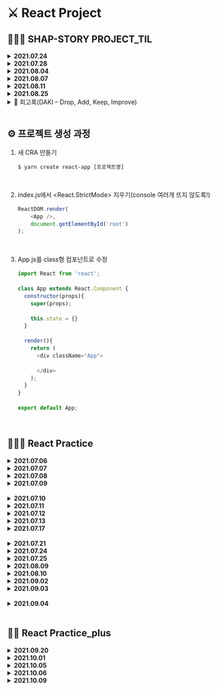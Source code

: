 # ⚔ React Project

## 🧚🏻‍♂️ SHAP-STORY PROJECT_TIL


<details>
    <summary><b>2021.07.24</b></summary><br>

- XD 상세 페이지 확정(마이페이지, 질문 게시판, 질문하기 페이지 디자인 확정)
- 인터랙션 추가 및 프로토타입 확정
    
    <br>
    페이지에 대한 이미지 예시는 아래와 같다.<br>
  <br>

    1. 마이페이지 
    <p align="center"><img src="images/mypage.JPG"></p>
  
    2. 질문 게시판 
    <p align="center"><img src="images/question_board.JPG"></p>
  
    3. 질문하기 페이지 
    <p align="center"><img src="images/question.JPG"></p>

</details>
<details>
    <summary><b>2021.07.28</b></summary><br>
    <p align="center"><img src="images/flow.JPG"></p>
    전체 플로우를 수정하고, 강의 페이지 목차 페이지를 제작하였다.<br>
    추가로 강의 페이지 컨텐츠 기획을 진행하였다. 내용은 아래와 같다.
    <br><br>

- 기초학습 ➜ 엔트리를 활용한 미로찾기 게임
- 심화학습 ➜ 초소형 컴퓨터 마이크로 비트를 이용한 알라딘의 요술램프, 배짱이 기타 만들기(makecode.microbit.org 사용)<br>
    이때 페이지 상단에서는 요술램프를 흔드는 모션을 취할 때 표정이 변하는 램프, 줄을 클릭하면 소리가 재생되는 기타를 미리 동작해 볼 수 있다.

</details>
<details>
  <summary><b>2021.08.04</b></summary><br>

- 페이지 디자인 수정 및 exports
- Event Lister 활용한 컨텐츠 미리보기 논의
<br><br>

- 추후일정(Event Listener 이용해서 알라딘의 요술램프 모션 만들기)
</details>

<details>
  <summary><b>2021.08.07</b></summary><br>

- 오류사항 수정
- 라우팅 관련 논의
- Event Listener 공부
</details>

<details>
  <summary><b>2021.08.11</b></summary><br>

  export 오류가 발생하여 각 페이지를 직접 javascript로 작성하기로 결정하였다.<br>
  대신 react의 다양한 라이브러리를 활용하여 더 다이나믹한 모션을 추가하기로 결정하였다.

1. Home_page 구현<br><br>
    - XD로 디자인한 메인페이지를 javascript로 직접 작성하였다.
    - 하단에 팀이름과 팀원 이름이 좌우로 움직이는 animation을 추가하였다.
    - 상단 Header 부분 중 contents 버튼에 hover 효과를 더해 클릭하기 전 반응을 추가하였다.
    - 시작 시 10초간 main text 가 우측에서 지정한 위치(좌측)로 이동하는 animation을 추가하였다.
    
    
</details>

<details>
  <summary><b>2021.08.25</b></summary><br>

1. basic, advanced 페이지 구현<br>

    강의 컨텐츠를 담을 기초학습, 심화학습 페이지를 구현하고 라우팅하였다.<br>
    <p align="center"><img src="images/basic_page.JPG"></p><br>
    <p align="center"><img src="images/advanced_page.JPG"></p><br><br>


2. 부트스트랩 이용에 따른 디자인 수정<br>

    부트스트랩을 설치하고 폰트 및 배치를 수정해였다.

</details>

<details>
    <summary>🥇 회고록(DAKI – Drop, Add, Keep, Improve)</summary>

<b>DROP</b><br><br>
<i>디자인 툴에 대한 이해 부족</i><br>
모각코에서는 디자인적 경험 보다는, 코딩적으로 더 넓고 깊게 학습하고 싶어 최소한의 시간을 할애하고자 하였다. 이때 변환이 용이한 XD라는 툴을 이용하게 되었는데, 툴에 대한 이해가 부족하여 예상보다 많은 시간을 투자하게 되었다.
<br>

<i>중복된 코딩</i><br>
프로젝트 초반 React를 처음 다뤄보았을 때, style만 변경하면 재사용 가능한 코딩을 중복해서 작성한 경험이 있다. 잘못되었음을 인지한 이후에는 중복된 코딩 작성을 최소화하였으나, 다음 프로젝트부터는 중복을 아예 없앨 수 있도록 할 것이다. 특히 완전하게 재사용 가능한 코딩은 component로 따로 빼 고효율을 낼 필요가 있다.

<br><br>

<b>ADD</b><br><br>
<i>발 빠른 대처</i><br>
문제 상황을 대처하는 데에 있어 미련을 남기지 않고, 부족한 부분을 빠르게 보완하고 대처할 필요가 있다. 이러한 발 빠른 대처를 통해 불필요한 시간 낭비를 막고 더 완성도 있는 결과를 만들 수 있을 것이다.
<br>

<i>소통</i><br>
프론트와 백앤드 간에 진행상황을 효과적으로 공유할 필요가 있다. 깃허브와 메신저를 이용해 서로의 업로드 상황을 살펴 볼 수는 있었으나, 기타 툴 또는 README를 잘 활용하여 서로의 진행상황을 확인하고, 필요하다면 추가로 공부할 필요가 있다.

<br><br>

<b>KEEP</b><br><br>
<i>다양한 시도</i><br>
React를 처음 배웠기 때문에 기본 문법부터 학습하였음에도 불구하고 리액트의 다양한 라이브러리를 사용할 수 있도록 노력하였다. Keyframes, eventListener, bootstrap, styled-component 등을 이용하여 더 쉽고 빠르게 다이나믹한 웹을 구현할 수 있었다.
<br>

<i>끈기있는 도전</i><br>
진행 과정 중 문제가 생겨 프론트를 처음부터 다시 구축 해야하는 상황에서 포기하거나 축소시키지 않고 최대한의 역량을 발휘하였다. 끈기있게 도전한 결과 프로젝트를 잘 마무리할 수 있었다.
<br>

<i>작업 방식에 대한 사전 논의</i><br>
협업을 진행하기 전 작업 툴(github, XD), 의존성 관리(yarn), git 관리 방식(git flow)등을 미리 의논하여 충돌을 최소화하였고 관련 문제를 적게 겪을 수 있었다.

<br><br>

<b>Improve</b><br><br>
<i>계획적인 스케줄링</i><br>
초기 계획을 잘 실행하고 마무리하기는 했으나, 더 자세하고 계획적인 스케줄링을 통해 보다 ROI가 높은 효율적 개발을 진행할 수 있을 것이라고 생각한다.
<br>

<i>클린코딩</i><br>
Naming Convention을 잘 따르고, Comments를 더 잘 작성한다면 이전보다 원활한 협업을 할 수 있을 것 같았다. 또한 변수 명에 대한 합의 과정을 거쳐 혼란이나 충돌을 막을 수 있다.
<br>

<i>풀스택</i><br>
웹을 공부하는 과정에서, 담당했던 프론트앤드 뿐만 아니라 백앤드 관련 지식도 있었다면 더 완성도 있는 개발을 진행할 수 있었다고 생각한다. 이후에는 관련한 학습을 추가로 진행해 프로젝트를 보완, 서비스 런칭을 진행하고 싶다.
</details>

<br>

## ⚙ 프로젝트 생성 과정

1. 새 CRA 만들기

   ```shell
   $ yarn create react-app [프로젝트명]
   ```
   <br>
2. index.js에서 <React.StrictMode> 지우기(console 여러개 뜨지 않도록!)
   
   ```javascript
   ReactDOM.render(
       <App />,
       document.getElementById('root')
   );
   ```
   <br>
3. App.js를 class형 컴포넌트로 수정

   ```javascript
   import React from 'react';
   
   class App extends React.Component {
     constructor(props){
       super(props);
   
       this.state = {}
     }
     
     render(){
       return (
         <div className="App">
           
         </div>
       );
     }
   }
   
   export default App;
   ```
<br>


## 🧚🏻‍♀️️ React Practice



<details>
  <summary><b>2021.07.06</b></summary><br>

1. react 학습을 위한 기본 <b>환경 세팅</b><br>

    - Visual Studio Code 설치

      settings - Terminal › External: Windows Exec의 내용을 아래와 같이 변경시켜주었으며 Terminal의 default profile을 git bash로 setting하였다.

        ```
        C:\Program Files\Git\bin\bash.exe
        ```

    - nvm 설치

      <a href="https://github.com/coreybutler/nvm-windows/releases">여기</a>에 접속하여 nvm을 설치하고, vs code에서 정상적으로 설치되었음을
      확인하였다.

        ```shell
        $ nvm -v
        ```

2. 웹의 기본 동작 개념<br>

    - 서버(response)와 클라이언트(request)?

        - 클라이언트 : 웹사이트를 보는 도구<br>
        - 서버 : html, data등의 웹사이트에 뿌려줄 요소를 만들어서 클라이언트에 json 등의 형태로 전달해줌<br>

    - 서버리스(서버가 없는게 아님. 직접 만들 필요가 없는 것!)

3. DOM

   html 단위 하나하나를 객체로 생각하는 모델을 말한다. 즉 부모-자식의 관계를 갖는 트리구조임을 의미한다.

</details>
<details>
  <summary><b>2021.07.07</b></summary><br>

1. ES6문법

   React는 javascript 라이브러리로, 자바스크립트의 표준 규약 중 가장 보편화 된 ES6 문법을 학습하였다.
   <details open>
   <summary>Class</summary><br>
    객체 단위로 코드를 그룹화하고 쉽게 재사용하기 위해 사용. Class를 통하여 내용을 정의한 후 여러차례 재사용할 수 있다.
   <br>
   
      ```javascript
      Class Cat {
          // 생성자 함수
          constructor(name)
         {
            this.name = name;
         }
         
         // 일반 함수
         showName() {
              console.log(this.name);
          }
      }
      ```

   위와 같이 클래스 내부에서는 생성자 함수 constructor을 정의하여 내부 내용을 초기화 할 수 있다. 객체를 생성할때는 <code>let cat = new Cat('Happii')</code>형태로 작성할
   수 있다. 클래스 내부의 함수는 다음과 같이 호출한다.

      ```javascript
      cat.showName();
      ```

   한편 class는 extends를 통하여 상속도 가능하다.

      ```javascript
      Class MyCat extends Cat {
      // 생성자 함수
      // ...
     
     
      // 일반 함수
      // 오버라이딩 : 상위클래스의 메소드를 재정의
         showName(){
            // super를 키워드로 사용하기
            return '내 고양이 이름은 '+super.showName()+'입니다.';
         }
      }
      ```

   이때 <code>super</code>를 사용하여 부모클래스에 대한 필드, 메소드를 참조할 수 있다.
    </details>
   <details>
   <summary>let, const의 Scope</summary><br>
   var(함수단위), let(block 단위) / const(block 단위)<br>이때 block은 if{...} 등 중괄호로 구분된 한 단위를 말한다.
   </details>
   <details>
      <summary>=, ==, ===</summary><br>

    - = : 할당
    - == : 자료형을 비교하지 않는 등차
    - === : 자료형까지 비교하는 등차
   </details>
   <details>
      <summary>Spread 연산자(...)</summary><br>
      객체 내부 요소를 객체 외부로 꺼내준다.<br>

         ```javascript
         let array = [1,2,3,4,5];
         let new_array = [...array];
         ```
   </details>
   <details>
      <summary>조건부 삼항 연산자</summary><br>
      조건 ? 참일 경우 : 거짓일 경우
   </details>


2. Array
   <details>
      <summary>map</summary><br>
      기존의 array에 연산을 하여 새로운 배열을 생성할 수 있다. 이때  원본 값은 훼손되지 않는다.
      <br>
   
      ```javascript
      const array1 = [0, 1, 2, 3];
      const array2 = array1.map((array_item) => {
        return array_item + 1;
      });
      ```      
      
      이 경우 원본배열은 그대로 [0, 1, 2, 3] 이나, 새로 생성한 배열 array2는 [1, 2, 3, 4]의 리스트를 가진다는 것을 확인할 수 있다.
   </details>
   <details>
      <summary>filter</summary><br>
      map의 경우 map을 통해 얻어낸 배열이 원본배열의 길이와 같다는 것을 알 수 있다. 원본 배열에서 필요한 요소를 filtering해 원하는 값만 가져오도록 하는 것이 filter이다.
      <br>
   
      ```javascript
      const array1 = [0, 1, 2, 3];
      const array2 = array1.filter((array_item) => {
        return array_item > 2;
      });
      ```
   
      array2는 [3]의 리스트를 가진다는 것을 알 수 있다.
   </details>
   <details>
      <summary>concat</summary><br>
      concat을 사용하여 원본 배열을 변화시키지 않으면서 두 배열을 합치거나 요소를 추가할 수 있다. 이때 concat은 중복 항목을 제거해주지 않는다는 특징이 있다.<br>
      중복 항목이 자동으로 제거되도록 하기 위하여 Set을 사용할 수 있다.
   
      ```javascript
      const array1 = [0, 1, 2, 3];
      const array2 = [3, 4, 5];
   
      const new_array = [...new Set(array1.concat(array2))]
      ```
   </details>

   <details>
      <summary>from</summary><br>
      
      ```javascript
      const my_name = "heeeon";
      const my_name_array = Array.from(my_name);
      
      console.log(my_name_array);   // ['h', 'e', 'e', 'e', 'o', 'n']
      
      // 배열 초기화
      const new_array = Array.from({length: 5}, (item, idx)=>{ return idx;});
      // 출력 결과는 길이가 5인 배열에 0부터 순서대로 삽입된 것을 확인할 수 있다.
      console.log(new_array);   // [0, 1, 2, 3, 4]
      ```

   </details>
</details>

<details>
  <summary><b>2021.07.08</b></summary><br>

   1. nvm
      ```shell
      # node 안정적인 버전 설치
      $ nvm install 12.18.4
      # node 가장 최신 버전 설치
      $ nvm install 14.13.0

      # 노드가 잘 설치되었는지 확인
      $ node -v

      # 안정적인 버전으로 바꾸기
      $ nvm use 12.18.4
      ```

2. npm & yarn

   npm(Node Package Manager)은 여러 third-party 패키지를 활용할 수 있도록 한다. 비슷하게 yarn이 있는데 npm과 yarn은 프론트엔드의 의존성을 관리하기 위한 패키지 매니저이다. 이때 npm은 node를 설치하면서 자동으로 설치되기 때문에 따로 설치하지 않아도 된다는 특징이 있다.<br><br>

   - yarn 설치하기

      ```shell
      # -g : 컴퓨터 전체에 설치
      $ npm install -g yarn

      # yarn 설치 확인
      $ yarn -v
      ```

   - yarn으로 CRA(Create React App)  설치하기 - CRA는 웹사이트 제작을 위해 필요한 패키지들의 모음이라고 할 수 있다.

      ```shell
      $ yarn add global create-react-app
      ```

3. React Project 시작

   week-1 project를 아래의 명령어로 시작한다.

   ```shell
   $ yarn create react-app week-1
   ```

   week-1 내부 폴더를 살펴보면 첫번째로 node_modules를 확인할 수 있다. 이 폴더는 앞으로 yarn으로 설치할 수많은 패키지들이 담기는 장소이다.
</details>

<details>
  <summary><b>2021.07.09</b></summary><br>

1. JSX

   리엑트에서는 하나의 html 파일(public/index.html)만 존재한다. 이러한 React의 특징으로 인해 JSX 를 통해 요소를 생성하고 렌더링 시켜 view 를 구성한다. 이때 JSX는 src/App.js와 같이 함수 안에서 return 해주는 html 태그로 view를 꾸미는데, 이를 html in js 방식이라고 하며 이를 JSX라고 부른다. 

   <br><br>
   JSX 에러 살펴보기
   
   ```shell
   # JSX 문법에 맞게 쓰이지 않음(태그 제대로 안닫힘)
   SyntaxError: Unterminated JSX contents
   
   # 태그는 하나만 반환해야 함.
   SyntaxError: Adjacent JSX elements must be wrapped in an enclosing tag.
   ```
   
   <br>
   jsx Basic Rules<br><br>

   - jsx 에서 변수 or 자바스크립트 문법을 사용할 때 중괄호를 이용한다.

      ```jsx
      const dog_name = 'happii';
      return (
         <div>
         hello {cat_name}
         </div>
      );
      ```
      <br>

   - class를 선언할 때 class 대신 className을 사용한다.

      ```jsx
      <div className="App">
      ```
   <br>

   - style

      ```jsx
      // 방법1) p 태그에서 style을 사용할때 중괄호로 묶어준다.
      <p style={{color: 'blue'}}>Blue</p>


      // 방법2) 변수로도 사용 가능하다.
      const styles = {
         color: 'blue'
      };

      return (
         <div className="App">
            <p style={styles}>orange</p>
         </div>
      );
      ```

2. Component

   웹 페이지를 구성할 때 여러 요소로 나누어서 생각할 수 있는데 이 요소를 Componet라고 한다. Component는 함수형 Component/ Clsss형 Component로 나누어질 수 있으며, 이때 이 Component를 너무 크게 쪼개면 재사용성이 떨어진다.
   <br>

   - State : Component의 데이터
   
   - Props : 부모 Component로 부터 받아온 데이터

3. CSS

   App.js에서 state를 정의하고, 이를 props로 start2.js로 전달한다. 또한 App.js에서 hw.css를 연동시켜 화면을 꾸밀 수 있다.

   ```javascript
   // App.js
   // CSS import
   import './hw.css'
   
   // 컴포넌트 넘겨주기
   render() {
         return (
         <div className="App">
           {/* <컴포넌트 명 [props 명]={넘겨줄 것(리스트, 문자열, 숫자, ...)}/> */}
           <Start2 name={this.state.name}/>
         </div>
       );
     }
   ```
   <br>
   실습 내용은 아래와 같다.
   <p align="center"><img src="images/week-1.JPG"></p>
</details>
<br>

<details>
  <summary><b>2021.07.10</b></summary><br>

1. SASS, SCSS

   SASS와 SCSS는 CSS를 더 편하게 쓸 수 있도록 도와준다. 이때 SCSS는 SASS의 3번째 버전 부터 추가된 것인데 CSS와 호환성이 개선되었다.

   ```shell
   # SASS 설치
   $ yarn add node-sass@4.14.1 open-color sass-loader classnames
   ```
   <br>
   SCSS의 주요 기능은 아래와 같다.<br>

   - Nesting 가능
   
   - 클래스명, 글자 등 상위 요소 이어쓰기 가능(& 사용)
   
      ```scss
     .App { 
        &:hover{
           background-color: bisque;
        }  
      }
      ```
     <br>

   - 변수 사용 가능
   
      ```scss
      $bgColor: #eee;
     
      .App {
         background-color: #{$bgColor};      
      }
      ```
     
2. styled-components
   
      styled-components는 CSS-in-js 라이브러리 중 하나로 컴포넌트 스타일링 기법이다. 이는 class 이름을 고민하지 않아도 된다는 점, 컴포넌트에 스타일을 적기 때문에 직관적이라는 점이 특징이다.
      <br>
      설치 방법은 아래와 같다.<br>
      
      ```shell
      $ yarn add styled-components
      ```
      <br>
      사용 방법은 아래와 같다.
      
      ```javascript
      import styled from 'styled-components';
   
      function App() {
         return (
            <div className="App">
              {/* props로 bgColor를 줘볼까요! */}
              <MyStyled bgColor를={"red"}>hello React!</MyStyled>
            </div>
         );
      }
   
      // 백틴 내부에 기존 CSS문법 사용
      const MyStyled = styled.div`
         color: #fff;
         &:hover{
           background-color: #ddd;
         }
         // 변수 받아오기 가능, 삼항연산자 사용 가능 등 기초 js 문법이 사용 가능함.
         background-color: ${(props) => (props.bgColor를 ? "red" : "purple")};
      `;
      ```
</details>

<details>
  <summary><b>2021.07.11</b></summary><br>

1. 가상 DOM

   DOM은 html 단위 하나하나를 객체로 생각하는 모델이다.
   즉 DOM은 트리 구조를 띄고 있다는 것인데, 트리 구조는 자식 노드에 수정이 발생하였을때 굉장한 비효율을 유발한다는 단점이 있다.
   <br><br>
   이때 사용하는 개념이 가상 DOM 이다. 이는 메모리 상에서 돌아가는 DOM으로 실제 수정이 일어난다고 가정하였을 때, 수정된 부분만 바꾼다는 점에서 처리가 매우 간결하다.(Facebook 에서 가상돔 사용)
   이러한 형식으로 돔을 그리고, 갈아끼우는 것을 <code>렌더링(처음 진입 시), 리렌더링(데이터 수정 시)</code>이라고 한다.

<br>
   
2. 라이프 사이클

   컴포넌트의 <code>라이프 사이클</code>이란, 컴포넌트가 렌더링을 준비하는 순간부터, 페이지가 사라질 때 까지의 순간을 말한다.
   <br>
   컴포넌트의 상태는 생성 → 수정 → 제거로 구분지을 수 있는데, 생성은 처음 컴포넌트를 불러오는 단계를 말한다. 
   이후 수정은 사용자로 인하여 데이터에 변동이 일어났을때, 부모 컴포넌트에 영향을 받았을 때(부모 컴포넌트 렌더링) 발생한다.
   즉, 아래 네가지 경우에 수정이 발생한다.
   
   - props에 변동
   
   - state가 변동
   
   - 부모 컴포넌트 update
   
   - forceUpdate()
   
   <br>
   마지막으로 제거 단계는 페이지를 이동 or 사용자로 인해 컴포넌트가 화면에서 사라지는 단계를 말한다.

   <br><br>
   <b>📕 라이프 사이클 함수</b><br>
   클래스형 컴포넌트에서만 사용할 수 있다.
   
   - constructor() : 생성자 함수, 컴포넌트 생성시 가장 처음 호출됨
   - render() : 컴포넌트 모양 정의
   - componentDidMount() : 리렌더링 할때는 실행되지 X, 첫번째 렌더링을 마친 후에만 실행된다.
   - componentDidUpdate(prevProps,  e, snapshot) : 리렌더링 후 실행되며, 업데이트 되기 전 props와 state를 저장하고 있다.
   - componentWillUnmount() : 컨포넌트가 DOM에서 제거될 때 실행
</details>

<details>
  <summary><b>2021.07.12</b></summary><br>

1. Ref

   돔이 그려지기 이전에, 페이지의 어떤 내용을 가져오기 위해서는 react 요소에서 가져올 수 있다. React 요소를 가지고 오는 방법은 아래와 같다.(createRef() 사용)
   
   ```javascript
   // constructor() 아래 문장 작성
   class App extends React.Component {
     constructor(props) {
       super(props);
       this.text = React.createRef();
     }
     
     render() {
       return (
         <div className="App">
             <input type="text" ref={this.text} />
         </div>
       );
     }
   }
   ```
   <br>
   Ref와 Dom 관련한 자세한 사항은 <a href="https://ko.reactjs.org/docs/refs-and-the-dom.html">
   React 공식 문서</a>에서 확인할 수 있다.

</details>

<details>
  <summary><b>2021.07.13</b></summary><br>

1. State 관리

   데이터는 단방향적 흐름을 갖는다.(부모 -> 자식 방향으로만 넘겨줌)
   <br><br><br>
       <b>a. 클래스형 컴포넌트에서 state 관리(setState() 사용)</b>
       <br>
       setState()를 이용하여 state의 상태를 변경해줄 수 있다.<br>
       class App 내부 this.state 딕셔너리에 count = 3으로 정의되어있다고 가정하자.
       함수 addSquare가 실행되었을 때 count를 1씩 증가시키기 위해서는 아래와 같이 작성할 수 있다.
       
   ```javascript
   constructor(props){
       super(props);
   
       this.state = {
         count: 3,
       }
   }
   
   addSquare = () => {
       this.setState({count: this.state.count + 1});
       console.log('add')
   }
   ```
   <br><br>

   ++ 배열 초기화 하기<br>
   
   ```javascript
   Array.from({length: 3}, (v, i) => (i));  // [0, 1, 2]로 초기화
   ```
   <br><br>
   <b>b. 함수형 컴포넌트에서 state 관리(useState() 사용)</b><br><br>
   기존 함수형 컴포넌트는 dump components로 state를 사용할 수 없었다.
   이때 react hooks를 사용하면 state를 가질 수 있다.
   <br><br>
   Square.js에서 <code>const Square = (props) => {...}</code> 내부에 아래와 같이 선언하여 state를 관리할 수 있다.

   ```javascript
   // const [state로 쓸 변수, 바꿔줄 함수] = React.useState(state로 사용하는 변수 초기화);
    const [count, setCount] = React.useState(3);
   ```
   <br>
   즉, count라는 변수를 setCount()라는 함수로 관리한다는 것인데, 실제 사용하는 방법은 아래와 같다.

   ```javascript
    const addSquare = () => {
        setCount(count + 1);
    }
   ```

   <br>
   <code>const [count, setCount] = React.useState(3);</code>를 선언한 이후부터 count와 setCount를 사용할 수 있다.
</details>


<details>
  <summary><b>2021.07.17</b></summary><br>

   1. Event Listener
   
      event를 많이 알고 있으면 생동감 있는 웹사이트를 제작할 수 있다.
      keyboard event, mouse event 등 다양한 Event Lister를 <a href="https://developer.mozilla.org/ko/docs/Web/Events">
      여기</a>에서 확인할 수 있다.
      <br><br> 이벤트 리스너는 등록해놓은 돔 객체가 사라질 때, 더이상 필요 없어지기 때문에
      componentWillUnMount에서 Event Lister 구독을 해제해 줘야한다.
      <br><br>
   
      <i><b>Event Listener 구독 순서<br></b></i><br>
      a. Ref 잡기(DOM에 접근하기 위하여)<br>
      b. Event 정하기<br>
      c. 함수 만들기(ex. mouseover 이벤트가 일어났을 때 어떤 행동을 해주겠다를 함수로 표현)<br>
      d. componentDidMount()에 등록<br>
      e. 컴포넌트가 사라졌을 때 구독 해제하기 위하여 componentWillUnmount()에서 처리
   
      ```javascript
      // c. 함수 만들기 - hoverEvent 함수 생성
      hoverEvent = (e) => {
              console.log(e);
              console.log(e.target);
      
              e.target.style.background = "#eee";
          }
      
      // d. componentDidMount()에 등록
      componentDidMount() {
           this.div.current.addEventListener("mouseover", this.hoverEvent);
      }
      
      // e. componentWillUnmount()에서 구독 해제
      componentWillUnmount() {
           this.div.current.removeEventListener("mouseover", this.hoverEvent);
      }
      ```

   
</details> 
<br>
<details>
  <summary><b>2021.07.21</b></summary><br>
    
> route_ex

<br>
1. 라우팅

- SPA(Single Page Application) : 서버에서 주는 html이 1개인 애플리케이션

   html을 하나만 준다는 점에서 사용성을 증가시킨다.
   (SPA 방식이 아닌) 페이지를 이동할 때마다 서버에서 주는 html로 화면을 바꾸는 방식의 경우 상태 유지가 어려우며, 불필요한 부분까지 불러온다는 비효율을 초래한다.
   <br>한편, SPA 방식은 처음에 모든 컴포넌트를 받아와야하기 때문에 도입 시 로딩이 느리다는 단점을 가지고 있다.
  <br>
  

- 라우팅 : 브라우저 주소에 따라 다른 페이지를 보여주는 것

   SPA에서 주소를 옮기는 방법? ➜ 라우팅 라이브러리(react-router-dom)를 이용하여 주소를 옮길 수 있다.
   
   ```shell
   # react-router-dom 설치
   $ yarn add react-router-dom
   ```  
   
  <br>
   react-route-dom <a href="https://reactrouter.com/web/example/basic">
  공식 문서</a>를 확인해 보면, 아래와 같이 import 해줌으로써 react-route-dom을 쉽게 이용할 수 있다.<br>
   
  ```javascript
   import React from "react";
   import {
     BrowserRouter as Router,
     Switch,
     Route,
     Link
   } from "react-router-dom";
   ```
   <br><br>
  
<b><i>⭐ 라우팅 처리 절차 : < Link/ > 사용</i></b><br>
  
  1. index.js에 BrowserRouter 적용하기
          
      ```javascript
      ReactDOM.render(
        <BrowserRouter>
          <App />
        </BrowserRouter>,
        document.getElementById("root")
      );
      ```
         
     <br>
      
  2. 세부 화면 만들기


  3. App.js에서 Route 적용하기
     
      ```javascript
      // 넘겨줄 props가 없을 때
      <Route path="주소[/home 처럼 /와 주소를 적어요]" component={[보여줄 컴포넌트]}/>
      
      // 넘겨줄 props가 있을 때
      <Route path="주소[/home 처럼 /와 주소를 적어요]" render={(props) => (<BucketList list={this.state.list} />)} />
      ```
       
      <br>
  4. exact 적용하기 - 중복 주소 처리
       
      ```javascript
      <Route path="/" exact component={Home} />
      ```
          
      <br>
  5. URL 파라미터 사용하기
       
      ```javascript
      // 파라미터 주기 - APP.js
      <Route path="/cat/:cat_name" component={Cat}/>
      
      // 파라미터 사용하기 - Cat.js
      const Cat = (props) => {
          console.log(props.match);
          return(<div>내 고양이 이름은 {props.match.params.cat_name}에요!</div>)
      }
      ```
      
      <br>
6. 링크 이동 시키기
    ```javascript
    <Link to="주소">[텍스트]</Link>
    ```
 <br>

✔ 추가로 withRouter를 추가해 함수를 통한 라우팅도 가능하다.

```javascript
// App.js - import 부분에 추가
import { withRouter } from "react-router";

// App.js - 내보내는 부분에서 withRouter로 감싸기
export default withRouter(App);
```

<br> App.js에서 이전페이지로 이동하는 버튼을 다음과 같이 추가할 수 있다.

```javascript
<button onClick={()=>{
  // goBack()은 뒤로가기 예요.
  this.props.h
    
    istory.goBack();
}}>뒤로가기
</button>
```

<br>

- Switch

    > bucket_list/App.js
    
    사용자 입장에서 잘못된 주소를 입력하였을 때 별도의 안내가 없다면, 페이지가 없다고 생각하기 쉽다.
    이를 위하여 다른 경로를 입력하였을 때 안내를 위한 페이지로 분기하도록 하는 것은 웹서비스에서 중요한 부분이다.
    그러나 이 경우에 if 문을 사용하기는 적절하지 않다. 이럴 때 Switch 를 사용할 수 있다.
    
    ```javascript
    <Switch>
        // 전달 인자가 있을 때 라우팅
        <Route path="/" exact render={(props)=><BucketList history={this.props.history} list={this.state.list} />}/>
        // 전달 인자가 없을 때 라우팅
        <Route path="/details" component={Details}></Route>
        
        // 스위치 문 내부에서 경로를 지정하지 않은 Route
        // => 위에서 route한 주소 외에 모든 주소는 이 문장에서 정의한 페이지로 이동한다.
        <Route component={NotFound}/>
    </Switch>
    ```

    
</details>

<details>
    <summary><b>2021.07.24</b></summary><br>

1. 리덕스

    리덕스는 상태관리 관련한 라이브러리이다. 이때 상태 관리란 컴포넌트의 데이터를 관리하는 것을 말한다. 
   공식문서는 <a href="https://ko.redux.js.org/introduction/getting-started/">여기</a>에서 확인할 수 있다.
    
    ```shell
    $ yarn add redux react-redux
    ```
   
    <br>
    이는 부모-자식 관계와 동떨어진 어떤 위치에 데이터를 몰아 넣고,
    전역으로 사용할 수 있다.(전역으로 저장해 놓은 데이터 모음을 아무데서나 참조 가능하다.)

    <br><br>
    <b><i>⭐ 리덕스 기본 용어</i></b><br><br>
   
    - State : 리덕스에서 저장하고 있는 상태값(딕셔너리 형태)
    - Action : 데이터에 수정이(상태 변화) 필요할 때 발생.
    - ActionCreator : 액션을 만들기 위한 함수
    - Reducer : 리덕스에 저장된 상태를 변경하는 함수<br>
      (컴포넌트들이 데이터를 바꾸고 싶은 순간 Action 생성 함수 호출함 ➜
      Action 반환 ➜ Reducer이 지금 리덕스에 들어가 있는 현재 상태의 액션 객체를 받음 ➜ 새로운 데이터를 만듬 ➜ return)
      <br>`+ 리듀서는 순수한 함수여야 한다.` 
    - Store : 우리가 데이터를 볼 수 있게 만들어줌. 
      리덕스를 프로젝트에 적용하기 위해 생성(딕셔너리 형태)
        
        1. 단일 스토어 규칙 - 한 프로젝트에 하나의 store
      
        2. store의 state는 action으로만 변경 가능함.</b>)
       
    - dispatch : 액션을 발생시키는 역할. `dispatch(action);`와 같이 호출할 수 있다.
    
</details>

<details>
    <summary><b>2021.07.25</b></summary><br>

1. 리덕스를 통한 리액트 상태관리
    자식 컴포넌트는 부모 컴포넌트의 state를 조작할 수 없으며(단방향적 흐름), 다른 하위 노드에 데이터를 전달하는 것 역시 불가능하다. 
   그렇기 때문에 리덕스가 필요한데, `리덕스 상태관리 흐름`은 아래와 같다.<br><br>
   
    1. 리덕스 Store을 컴포넌트에 연결한다.
    2. 컴포넌트에서 상태 변화가 필요할 때 Action을 호출한다.
    3. Reducer을 통해서 새로운 상태 값을 만든다.
    4. 새 상태 값을 Store에 저장한다.
    5. 컴포넌트는 새로운 상태 값을 받아온다.(리렌더링 필요 - ∵ props를 통해 다시 받아와서)

<br><br>

2. 리덕스 적용<br><br>
    - 덕스 구조 : 리덕스를 사용할때 보통 action, actionCreator, reducer을 분리해서 작성한다.(기능으로 묶어서 작성)
    
        <br>
    - 모듈 만들기
      
        1. src> redux 폴더> moduels 폴더 생성
        2. Action : 액션 정의
        3. initialState : 초기 상태 값 정의
        4. Action Creator : 액션 생성 함수 작성
        5. Reducer : 리듀서 작성
        6. Store : redux 폴더 하위에 configStore.js 파일 생성 후 스토어 만들기
    
</details>



<details>
  <summary><b>2021.08.09</b></summary><br>

> quiz/

- 랭킹화면 만들기
    
- 라우팅
  
    라우팅을 위해 아래 패키지를 설치한다.
    <br>
    ```shell
    $ yarn add react-router-dom
    $ yarn add redux react-redux
    ```
    <br>
    index.js에서 BrowserRouter을 import하고 적용시켜준다.<br>
    이후 App.js에서 Route, Switch를 import한 후 아래와 같이 라우팅을 진행한다.<br>

    ```javascript
    <Switch>
        <Route path="/quiz" component={Quiz} />
        <Route path="/" exact component={Start} />
        <Route path="/score" component={Score} />
        <Route path="/message" component={Message} />
        <Route path="/ranking" component={Ranking} />
    </Switch>
    ```
    <br>

- 리덕스에 데이터 넣기

</details>

<details>
  <summary><b>2021.08.10</b></summary><br>

1. keyframes<br>
    keyframes는 styled-components 하위 요소로, 웹 애니메이션을 구현할 때(transition, animation) 자주 사용한다.<br>
    애니메이션은 javascript로도 구현이 가능하나, 완전히 CSS 스타일적으로는 keyframes의 transition, animation을 많이 사용한다. 
    
    - transition : 단순한 효과를 줄때 사용 - elements 상태변화
    - animation : 다이나믹한 효과를 줄 때 사용
    
    <br><br>
    ✔ 원모양 view를 상하로 움직이는 애니메이션을 만들어 보자.<br><br>
   
    new project 생성 후 styled-components를 설치한다.<br>
    이후 애니메이션을 정의하고, view를 생성한다. 이때 애니메이션 정의가 view 하단에 위치하는 경우
    <code>ReferenceError: Cannot access 'move' before initialization</code> 에러를 발생시키므로 먼저 정의될 수 있도록 유의해야한다.
    <br> 자세한 내용은 아래와 같다.<br>
   
    ```javascript
   // 애니메이션 정의
    const move = keyframes`
        0%{
            top : 20px;
        }
        
        50%{
            top: 200px;
        }
        
        100%{
            top:20px;
        }
    `;
    
   // 원 모양 뷰 정의
    const Box = styled.div`
        width: 150px;
        height: 150px;
        background-color: green;
        border-radius:150px;
        position: absolute;
        top: 20px;
        left: 20px;
  
        animation: ${move} 2s 1s infinite;
    `;
    ```
   <br><br><br>
    ✔ bucket_list에 프로그래스 바 추가하기<br><br>
   
    - (redux/modules/bucket.js) 리덕스 상태 값 변경 ➜ list에서 dictionary 형태로 변경(완료 값 true, false로 저장하기 위해)
    - (busketList.js) 완료하기 버튼 생성, 완료한 항목 색깔 변경하기
    - (Progress.js) 프로그래스 바 뷰를 생성한 후 기능 추가
    - (추가) ➜ (Progress.js) <code>transition: width 1s;</code> 문장을 추가하여 프로그래스 바의 변화를 조금 더 부드럽게 조작할 수 있다.
<br><br>
      
2. 스크롤바 움직이기<br>

    windows.scrollTo()를 사용해서 스크롤이 있을 때 특정 위치로 이동할 수 있다.
    <br>
    
    ```javascript
    // x, y 위치로 이동하기
     window.scrollTo(x, y)
    // ex. 제일 위로 이동하는 경우 아래와 같이 작성할 수 있다.
     window.scrollTo(0, 0)
    
    // 이때 이동을 부드럽게 설정하기 위해, behavior 속성을 smooth로 지정할 수 있다.
     window.scrollTo({top:0, left:0, behavior: "smooth"})
    ```
   
<br>

3. bucket_list 프로젝트 디자인 수정<br>

    progress bar 디자인, 버튼 디자인, 색상 등을 자유롭게 변경해본다. 실습 결과는 아래와 같다.

    - 메인페이지(bucket_list/src/App.js, BucketList.js, Progress.js)<br>
    
    <p align="center"><img src="images/bucket_list_main.JPG"></p><br><br>
   
    - details 페이지(bucket_list/src/Details.js)<br>
    
   <p align="center"><img src="images/bucket_list_details.JPG"></p><br><br>
<br>
</details>

<details>
    <summary><b>2021.09.02</b></summary><br>

1. 서버와 서버리스
    
    웹은 서버-클라이언트간에 requests, responses을 통해 동작한다.<br><br>
   
    - 클라이언트는 서버에 requests해서 받은 내용을 화면에 보여주는 역할을 한다.
    - 서버는 데이터 관리, 분산 처리(user가 많을 때 나눠서 관리 or 데이터 분산 처리 등), 웹어플리케이션(와스) 동작, 이미지 서버 등
   다양한 역할을 한다.
      
    <br>이때 서버리스(serverless)를 이용할 수 있는데, 서버리스란 서버를 관리할 필요가 없는 모델을 말한다.
    즉 누군가가 구축해둔 서버의 일부를 빌려 쓸 수 있다는 것인데, 인프라를 구축하고, 서버 스펙을 고민할 필요가 없다는 장점이있다.

<br>

2. Firebase

    Firebase는 서버리스 서비스 중 하나인데 BaaS(Backend as a Service - 백앤드를 서비스 형태로 빌려올 수 있는 것) 중 하나라고도 표현할 수 있다.
    예를들어 Firebase는 데이터 베이스, 소셜 서비스 연동, 파일 시스템 등을 API 형태로 제공해준다.
   <br><br>
   
    - FireStore 이란?
        
        FireStore는 Firebase에 포함되어 있는 서비스 중 하나로 realtime-database를 제공한다. 이때 유연하고 확장 가능한 `NoSQL` 클라우드 데이터베이스라는 특징이 있다.<br>
        <br>
        - Collection : Document의 집합
        - Document: JSON 형식으로 데이터를 저장
    
    <br><br>
    
    - FireStore 설정 방법
    <br><br>
    
        1. Firebase 사이트에서 프로젝트 생성 후, 생성된 프로젝트 클릭
        2. Cloud Firestore 추가
        3. 데이터베이스 만들기 클릭
        4. 보안규칙 설정(테스트 모드에서 시작)
        5. Cloud Firestore 위치 설정(asia-northeast2)
    
    <br>
    위의 방법으로 FireStore 설정이 완료되면 대시보드에서 FireStore로 데이터 삽입이 가능하다.(빌드/firestore Database → 컬렉션 시작 → 컬렉션 생성, 문서ID와 필드값 삽입)


</details>

<details>
    <summary><b>2021.09.03</b></summary><br>

1. 리액트에 Firebase 연동하기<br><br>

    - 파이어베이스 패키지 설치<br>
      
        ```shell
      # 패키지 업데이트 전 버전 설치
        $ yarn add firebase@8.10.0
        ```
      <br>
      
    - config 가져오기<br>
    
        firebase 대시보드에서 웹버튼 클릭하고 앱을 등록한다. 
        등록이 완료된 후 Firebase SDK 추가가 뜨면 firebaseConfig 내용만 복사해 아래 firebase.js 내부 firebaseConfig 부분에 추가해준다.
        firebase.js 파일 생성 과정은 토글 버튼을 눌러 자세히 확인할 수 있다.
        <br><br>
      
        <details><summary>src 폴더 하위에 firebase.js 파일 생성</summary>
        
        ```javascript
        import firebase from "firebase/app";
        import "firebase/firestore";
        
        const firebaseConfig = {
            // config 정보 추가
        };
        
        // firebaseConfig 정보로 firebase 시작
        firebase.initializeApp(firebaseConfig);
        
        // firebase의 firestore 인스턴스를 변수에 저장
        const firestore = firebase.firestore();
        
        // 필요한 곳에서 사용할 수 있도록 내보내기
        export { firestore };
        ```
        </details>
    
        <br>firebase와 리액트가 연동되면 App.js에서 아래 내용을 import시켜 firebase.js에서 내보낸 데이터를 가져올 수 있다.
        <br>
        ```javascript
        // App.js
        import { firestore } from "./firebase";
        ```
        <br>
      
        componentDidMount에서 console을 찍어 데이터를 불러올 수 있다. 자세한 내용은 아래와 같다.
        <br>
        ```javascript
        componentDidMount() {
            const bucket = firestore.collection("bucket");
        
            // 비동기 작업 -> .then : 비동기 작업이 끝나면 then 내부 실행
            bucket.doc("bucket_item2").get().then((doc) => {
                if (doc.exists) {
                    console.log(doc);
                    console.log(doc.data());
                    console.log(doc.id);
                }
                console.log(doc.exists);
            });
        
        
            // bucket collection 전체 가져오기
            bucket.get().then(docs => {
                let bucket_data = [];
        
                docs.forEach((doc) => {
                    if(doc.exists){
                        bucket_data = [...bucket_data, {id : doc.id, ...doc.data()}]
                    }
                });
                console.log(bucket_data);
            });
        }
        ```
        <br>
    
<br>

2. FireStore 데이터 조작<br>

    ⁂ 공식문서는 <a href="https://firebase.google.com/docs/firestore?authuser=0#key_capabilities">
    링크</a>를 통해 확인할 수 있다.
    <br><br>   

    - 데이터 삽입하기
    <br>
    ```javascript
    // App.js
    bucket.add({text: "캘리그라피 배우기", completed: false})
    ```
   <br>

    - 데이터 수정하기
    <br>
    ```javascript
    // App.js
    // 삭제할 id를 지정
    bucket.doc("bucket_item1").update({text: "수영 배우기2"})
    ```
   <br>

    - 데이터 삭제하기
    <br>
    ```javascript
    // App.js
    // 삭제할 id를 지정
    bucket.doc("bucket_item2").delete()
    ```
   <br>
        
        
</details>
<br>

<details>
    <summary><b>2021.09.04</b></summary><br>

1. Redux에서 FireStore 데이터 다루기<br><br>

    FireStore 에서 데이터를 가져올때는 비동기 통신을 하는데,
    리덕스는 이러한 비동기 통신을 하기 위해 미들웨어를 설치해야한다.<br>
   
    이때 미들웨어란 기존에 리덕스 데이터를 수정할 때 `액션이 디스패치된 후 → 리듀서에서 처리`하던 과정 사이에 미리 사전 작업을 할 수 있도록 해주는 중간다리를 말한다.(액션이 일어나고 → `미들웨어가 할 일 하기` → 리듀서에서 처리)<br>
    설치 방법은 아래와 같다.
    <br>
    ```shell
    $ yarn add redux-thunk
    ```
    <br>
    
    - redux-thunk
    
        원래 액션 생성 함수는 객체를 반환하지만, redux-thunk는 객체 대신 함수(액션 생성 함수)를 반환할 수 있게 해준다. 이를 통해 특정 액션이 발생하기 전에 조건을 주거나, 어떤 행동을 사전에 처리할 수 있도록 도와준다.
    
<br>

2. 머테리얼 UI<br><br>

    머테리얼 UI란, 부트스트랩처럼 이미 만들어진 UI를 가져와서 사용할 수 있는 UI framwork이다. 
    앞서 사용한 styled-components를 쓰는 것 처럼 간편하게 사용할 수 있다. 설치는 아래와 같으며 사용 방법은 <a href="https://material-ui.com/">공식 문서</a>를 통해 쉽게 익힐 수 있다.
    <br>
   
    ```shell
    $ yarn add @material-ui/core @material-ui/icons
    ```

<br>

3. 페이지 가리기<br>

    > bucket_list/src/Spinner.js

    페이지를 새로고침 했을 때, 파이어스토어의 데이터가 바로 보이는 것이 아니라 리덕스에 넣어놓은 initial state(가짜 데이터)가 보였다가 로딩되는 것을 볼 수 있다.
    이외에도 수정, 추가 버튼 클릭/ 여러번 API를 호출하는 현상을 방지하기 위해 페이지를 의도적으로 가려 원하는 부분만 보여줄 수 있도록 설정할 수 있다. 
    이렇게 화면을 가려주는 것을 `로딩스피너`라고 한다.

<br>

4. AWS S3 버킷<br><br>

    S3(Simple Storage Service)는 단순 스토리지 서비스로 이미지나 파일을 저장할 수 있다, 또한 html, css, js 같은 정적 자원을 올리고, 정적 웹사이트를 호스팅할 수 있다.
    이때 정적 웹 사이트란 서버 측 스크립트(PHP, JSP, ASP)를 사용하지 않고 html, js, css와 같은 정적 자원으로만 이루어진 웹 사이트를 말한다.
</details>
<br/>

## 👸🏻 React Practice_plus
<details>
    <summary><b>2021.09.20</b></summary><br>

1. 프로토타입<br/><br/>

    자바스크립트는 클래스 없이 객체를 생성하며(ES6에서 지원하는 class는 키워드 = 클래스 기반 언어의 class를 흉내냄
    <code>프로토타입 기반 동적 언어</code>이다.<br/>
    이때 프로토타입이란 부모 객체를 말한다. 다시 말하면 자바스크립트의 모든 객체는 부모 객체의 원형과 연결되어있는데, 
   이러한 부모 객체를 프로토타입 객체라고 하며, 부모객체를 참조하는 것을 프로토타입 링크라고 말한다.<br/>
    ✔ 프로토타입 → 자바스크립트가 객체를 저렴하고 리소스 낭비없이 생성해보려는 노력이다.
   
</details>
<details>
    <summary><b>2021.10.01</b></summary><br>

1. Promise
    
    - 자바스크립트 = single thread
    - 하지만 비동기 작업 가능
    
    <br>
    → 코어 엔진이 메모리 힙 + 콜스택으로 구성되어있고, 이 콜스택에 작업이 하나씩 쌓여 순차적으로 실행하는 방식인데, 엔진에 추가로 Web API(AJAX, setTimeout, DOM 등), 콜백 큐, 이벤트 루프 등이 함께 동작하면서 동시에 여러 작업을 실행 가능!
    <br><br>

    1️⃣ 콜백
    <br><br>
   자바스크립트가 비동기 처리를 하기 위한 패턴 중 하나 But 전통적인 콜백 패턴은 콜백 헬(or 멸망의 피라미드..) 라고 하는 중첩 문제가 생기기 쉽다.
   <br><br>
   
    ✅ 프로미스<br><br>
    비동기 연산이 끝난 후 결과를 알기 위해 사용하는 객체!<br>
    ```javascript
    const promise = new Promise((resolve, reject) => {
        if(...){
            ...
            resolve("성공!");
        }else{
            ...
            reject("실패!");
        }
    });
    ```
   
    <br><br>
    - 프로미스 상태 값
        - pending: 비동기 처리 수행 전(resolve, reject가 아직 호출되지 않음)
        - fulfilled: 수행 성공(resolve가 호출된 상태)
        - rejected: 수행 실패(reject가 호출된 상태)
        - settled: 성공 or 실패(resolve나 reject가 호출된 상태)
    <br><br>
    - 프로미스 후속 처리 메서드
        - .then(성공, 실패) : promise.then(성공했을 때 할 일, 실패했을 때 할 일)
        - .catch(실패) : promise.catch(실패했을 때 할 일)
    <br><br>
    - 프로미스 체이닝
        - 후속 처리 메서드를 체이닝 해서 여러 프로미스를 연결할 수 있다.(promise.then().then().then() 처럼!)
    <br><br>
    - async, await
        - async : 함수 앞에 붙여서 사용(항상 프로미스를 반환)
        - await : async 안에서 프로미스가 처리될 때 까지 기다렸다가 이후에 결과를 반환하게 해준다.
</details>
<details>
    <summary><b>2021.10.05</b></summary><br>
    
로그인 상태를 리덕스에 저장하고, 어떤 컴포넌트에서든 편하게 볼 수 있도록 리덕스와 리덕스 모듈 내에서 경로 이동까지 하게 해줄 히스토리, 라우터와 히스토리를 엮어줄 모듈을 설치한다. 
<br>추가로, 리듀서의 불변성 관리를 자동으로 하기 위해 임머 패키지도 같이 설치하였다.

```shell
$ yarn add redux react-redux redux-thunk redux-logger history@4.10.1 connected-react-router@6.8.0
$ yarn add immer redux-actions
```

<br>

</details>

<details>
    <summary><b>2021.10.06</b></summary><br>

1. 회원가입 기능 구현<br><br>
   
    1. firebase.js에 만들어둔 auth 가져오기
    2. 리덕스에서 signupFB 함수 만들기
    3. auth.createUserWithEmailAndPassword()로 가입 시키기
    4. Signup 컴포넌트에서 signupFB를 호출
    5. 가입한 후, display_name 바로 업데이트하기
    6. 사용자 정보 업데이트 후에 메인 페이지로 이동하기
</details>
<details>
    <summary><b>2021.10.09</b></summary><br>

</details>
<br/><br/>